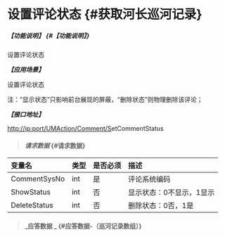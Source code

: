 # 设置评论状态 {#获取河长巡河记录}

##### _【功能说明】_ {#【功能说明】}

设置评论状态

_**【应用场景】**_

设置评论状态

注：“显示状态”只影响前台展现的屏蔽，“删除状态”则物理删除该评论；

_**【接口地址】**_

[http://ip:port/UMAction/Comment/S](http://ip:port/HMQuery/PatrolRiver/GetPatrolRivers)etCommentStatus

> #### _请求数据_ {#请求数据}

| 变量名 | 类型 | 是否必须 | 描述 |
| :--- | :--- | :--- | :--- |
| CommentSysNo | int | 是 | 评论系统编码 |
| ShowStatus | int | 否 | 显示状态：0不显示，1显示 |
| DeleteStatus | int | 否 | 删除状态：0否，1是 |

> #### _应答数据 _ {#应答数据-（巡河记录数组）}



